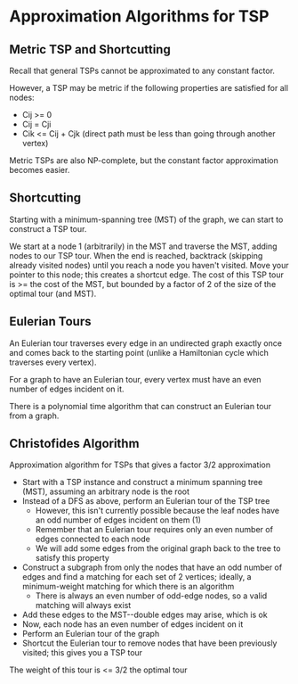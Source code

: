 # Approximation Algorithms for TSP

## Metric TSP and Shortcutting

Recall that general TSPs cannot be approximated to any constant factor. 

However, a TSP may be metric if the following properties are satisfied for all nodes:

- Cij >= 0
- Cij = Cji
- Cik <= Cij + Cjk (direct path must be less than going through another vertex)

Metric TSPs are also NP-complete, but the constant factor approximation becomes easier.

## Shortcutting

Starting with a minimum-spanning tree (MST) of the graph, we can start to construct a TSP tour.

We start at a node 1 (arbitrarily) in the MST and traverse the MST, adding nodes to our TSP tour. When the end is reached, backtrack (skipping already visited nodes) until you reach a node you haven't visited. Move your pointer to this node; this creates a shortcut edge. The cost of this TSP tour is >= the cost of the MST, but bounded by a factor of 2 of the size of the optimal tour (and MST).

## Eulerian Tours

An Eulerian tour traverses every edge in an undirected graph exactly once and comes back to the starting point (unlike a Hamiltonian cycle which traverses every vertex).

For a graph to have an Eulerian tour, every vertex must have an even number of edges incident on it.

There is a polynomial time algorithm that can construct an Eulerian tour from a graph.

## Christofides Algorithm

Approximation algorithm for TSPs that gives a factor 3/2 approximation

- Start with a TSP instance and construct a minimum spanning tree (MST), assuming an arbitrary node is the root
- Instead of a DFS as above, perform an Eulerian tour of the TSP tree
    - However, this isn't currently possible because the leaf nodes have an odd number of edges incident on them (1)
    - Remember that an Eulerian tour requires only an even number of edges connected to each node
    - We will add some edges from the original graph back to the tree to satisfy this property
- Construct a subgraph from only the nodes that have an odd number of edges and find a matching for each set of 2 vertices; ideally, a minimum-weight matching for which there is an algorithm
    - There is always an even number of odd-edge nodes, so a valid matching will always exist
- Add these edges to the MST--double edges may arise, which is ok
- Now, each node has an even number of edges incident on it
- Perform an Eulerian tour of the graph
- Shortcut the Eulerian tour to remove nodes that have been previously visited; this gives you a TSP tour

The weight of this tour is <= 3/2 the optimal tour

